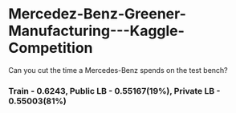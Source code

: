 # Mercedez-Benz-Greener-Manufacturing---Kaggle-Competition
Can you cut the time a Mercedes-Benz spends on the test bench?

### Train - 0.6243, Public LB - 0.55167(19%), Private LB - 0.55003(81%)
